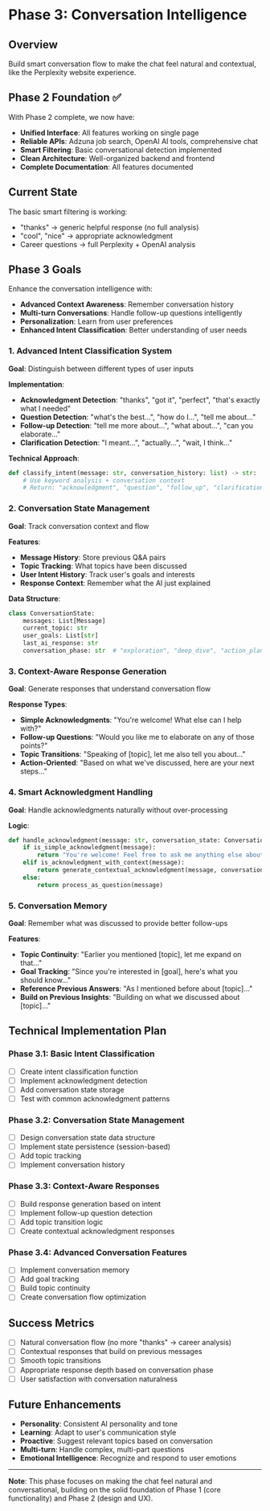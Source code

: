 # Phase 3: Conversation Intelligence

## Overview
Build smart conversation flow to make the chat feel natural and contextual, like the Perplexity website experience.

## Phase 2 Foundation ✅
With Phase 2 complete, we now have:
- **Unified Interface**: All features working on single page
- **Reliable APIs**: Adzuna job search, OpenAI AI tools, comprehensive chat
- **Smart Filtering**: Basic conversational detection implemented
- **Clean Architecture**: Well-organized backend and frontend
- **Complete Documentation**: All features documented

## Current State
The basic smart filtering is working:
- "thanks" → generic helpful response (no full analysis)
- "cool", "nice" → appropriate acknowledgment
- Career questions → full Perplexity + OpenAI analysis

## Phase 3 Goals
Enhance the conversation intelligence with:
- **Advanced Context Awareness**: Remember conversation history
- **Multi-turn Conversations**: Handle follow-up questions intelligently
- **Personalization**: Learn from user preferences
- **Enhanced Intent Classification**: Better understanding of user needs

### 1. Advanced Intent Classification System
**Goal**: Distinguish between different types of user inputs

**Implementation**:
- **Acknowledgment Detection**: "thanks", "got it", "perfect", "that's exactly what I needed"
- **Question Detection**: "what's the best...", "how do I...", "tell me about..."
- **Follow-up Detection**: "tell me more about...", "what about...", "can you elaborate..."
- **Clarification Detection**: "I meant...", "actually...", "wait, I think..."

**Technical Approach**:
```python
def classify_intent(message: str, conversation_history: list) -> str:
    # Use keyword analysis + conversation context
    # Return: "acknowledgment", "question", "follow_up", "clarification"
```

### 2. Conversation State Management
**Goal**: Track conversation context and flow

**Features**:
- **Message History**: Store previous Q&A pairs
- **Topic Tracking**: What topics have been discussed
- **User Intent History**: Track user's goals and interests
- **Response Context**: Remember what the AI just explained

**Data Structure**:
```python
class ConversationState:
    messages: List[Message]
    current_topic: str
    user_goals: List[str]
    last_ai_response: str
    conversation_phase: str  # "exploration", "deep_dive", "action_planning"
```

### 3. Context-Aware Response Generation
**Goal**: Generate responses that understand conversation flow

**Response Types**:
- **Simple Acknowledgments**: "You're welcome! What else can I help with?"
- **Follow-up Questions**: "Would you like me to elaborate on any of those points?"
- **Topic Transitions**: "Speaking of [topic], let me also tell you about..."
- **Action-Oriented**: "Based on what we've discussed, here are your next steps..."

### 4. Smart Acknowledgment Handling
**Goal**: Handle acknowledgments naturally without over-processing

**Logic**:
```python
def handle_acknowledgment(message: str, conversation_state: ConversationState) -> str:
    if is_simple_acknowledgment(message):
        return "You're welcome! Feel free to ask me anything else about your career."
    elif is_acknowledgment_with_context(message):
        return generate_contextual_acknowledgment(message, conversation_state)
    else:
        return process_as_question(message)
```

### 5. Conversation Memory
**Goal**: Remember what was discussed to provide better follow-ups

**Features**:
- **Topic Continuity**: "Earlier you mentioned [topic], let me expand on that..."
- **Goal Tracking**: "Since you're interested in [goal], here's what you should know..."
- **Reference Previous Answers**: "As I mentioned before about [topic]..."
- **Build on Previous Insights**: "Building on what we discussed about [topic]..."

## Technical Implementation Plan

### Phase 3.1: Basic Intent Classification
- [ ] Create intent classification function
- [ ] Implement acknowledgment detection
- [ ] Add conversation state storage
- [ ] Test with common acknowledgment patterns

### Phase 3.2: Conversation State Management
- [ ] Design conversation state data structure
- [ ] Implement state persistence (session-based)
- [ ] Add topic tracking
- [ ] Implement conversation history

### Phase 3.3: Context-Aware Responses
- [ ] Build response generation based on intent
- [ ] Implement follow-up question detection
- [ ] Add topic transition logic
- [ ] Create contextual acknowledgment responses

### Phase 3.4: Advanced Conversation Features
- [ ] Implement conversation memory
- [ ] Add goal tracking
- [ ] Build topic continuity
- [ ] Create conversation flow optimization

## Success Metrics
- [ ] Natural conversation flow (no more "thanks" → career analysis)
- [ ] Contextual responses that build on previous messages
- [ ] Smooth topic transitions
- [ ] Appropriate response depth based on conversation phase
- [ ] User satisfaction with conversation naturalness

## Future Enhancements
- **Personality**: Consistent AI personality and tone
- **Learning**: Adapt to user's communication style
- **Proactive**: Suggest relevant topics based on conversation
- **Multi-turn**: Handle complex, multi-part questions
- **Emotional Intelligence**: Recognize and respond to user emotions

---

**Note**: This phase focuses on making the chat feel natural and conversational, building on the solid foundation of Phase 1 (core functionality) and Phase 2 (design and UX).


